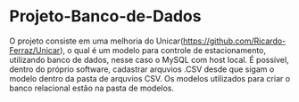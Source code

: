 # Projeto-Banco-de-Dados

O projeto consiste em uma melhoria do Unicar(https://github.com/Ricardo-Ferraz/Unicar), o qual é um modelo para controle de estacionamento, utilizando banco de dados, nesse caso
o MySQL com host local.
É possível, dentro do próprio software, cadastrar arquvios .CSV desde que sigam o modelo dentro da pasta de arquvios CSV.
Os modelos utilizados para criar o banco relacional estão na pasta de modelos.
